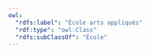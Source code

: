 ```yaml
---
owl:
  "rdfs:label": "École arts appliqués"
  "rdf:type": "owl:Class"
  "rdfs:subClassOf": "École"
---
```


<OntologyTable frontMatter={frontMatter}/>
